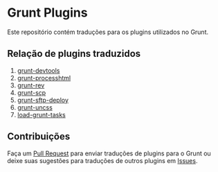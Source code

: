 # Grunt Plugins

Este repositório contém traduções para os plugins utilizados no Grunt.

## Relação de plugins traduzidos

1. [grunt-devtools](plugins/grunt-devtools.md)
2. [grunt-processhtml](plugins/grunt-processhtml.md)
3. [grunt-rev](plugins/grunt-rev.md)
4. [grunt-scp](plugins/grunt-scp.md)
5. [grunt-sftp-deploy](plugins/grunt-sftp-deploy.md)
6. [grunt-uncss](plugins/grunt-uncss.md)
7. [load-grunt-tasks](plugins/load-grunt-tasks.md)


## Contribuições

Faça um [Pull Request](https://github.com/gruntbrasil/docs-grunt-plugins/pulls) para enviar traduções de plugins para o Grunt ou deixe suas sugestões para traduções de outros plugins em [Issues](https://github.com/gruntbrasil/docs-grunt-plugins/issues/1).
